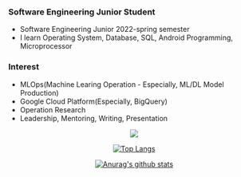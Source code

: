 
### Software Engineering Junior Student
- Software Engineering Junior 2022-spring semester
- I learn Operating System, Database, SQL, Android Programming, Microprocessor

### Interest
- MLOps(Machine Learing Operation - Especially, ML/DL Model Production)
- Google Cloud Platform(Especially, BigQuery)
- Operation Research
- Leadership, Mentoring, Writing, Presentation

<div align=center>
<img src="https://img.shields.io/badge/C-1E2B67?style=for-the-badge&logo=C%2B%2B&logoColor=ffffff"/>
    
[![Top Langs](https://github-readme-stats.vercel.app/api/top-langs/?username=dongu4749&theme=radical&layout=compact&)](https://github.com/dongu4749/github-readme-stats)  
  
[![Anurag's github stats](https://github-readme-stats.vercel.app/api?username=dongu4749)](https://github.com/anuraghazra/github-readme-stats)
</div>

